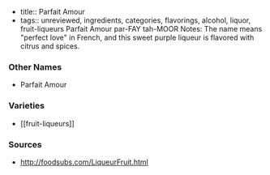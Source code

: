 - title:: Parfait Amour
- tags:: unreviewed, ingredients, categories, flavorings, alcohol, liquor, fruit-liqueurs
Parfait Amour par-FAY tah-MOOR Notes: The name means "perfect love" in French, and this sweet purple liqueur is flavored with citrus and spices.

### Other Names

* Parfait Amour

### Varieties

* [[fruit-liqueurs]]

### Sources
* http://foodsubs.com/LiqueurFruit.html
